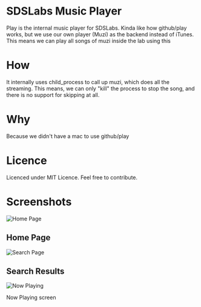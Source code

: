 # SDSLabs Music Player

Play is the internal music player for SDSLabs. Kinda like how github/play works, but
we use our own player (Muzi) as the backend instead of iTunes.
This means we can play all songs of muzi inside the lab using this

# How
It internally uses child\_process to call up muzi, which does all
the streaming. This means, we can only "kill" the process to stop the song,
and there is no support for skipping at all.

# Why
Because we didn't have a mac to use github/play

# Licence
Licenced under MIT Licence. Feel free to contribute.


# Screenshots

![Home Page](http://i.imgur.com/F3Gryn5.jpg)

## Home Page

![Search Page](http://i.imgur.com/PaxKOu3.jpg)

## Search Results

![Now Playing](http://i.imgur.com/Ubuz3FQ.jpg)

Now Playing screen
